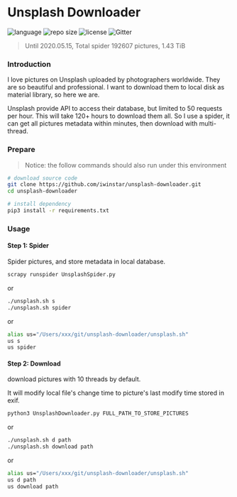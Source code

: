 # Unsplash Downloader

![language](https://img.shields.io/badge/language-Python/Shell-orange.svg)
![repo size](https://img.shields.io/github/repo-size/badges/shields.svg)
![license](https://img.shields.io/hexpm/l/plug.svg) 
![Gitter](https://img.shields.io/gitter/room/nwjs/nw.js.svg)

> Until 2020.05.15, Total spider 192607 pictures, 1.43 TiB

### Introduction
I love pictures on Unsplash uploaded by photographers worldwide. They are so beautiful and professional. I want to download them to local disk as material library, so here we are.

Unsplash provide API to access their database, but limited to 50 requests per hour. This will take 120+ hours to download them all. So I use a spider, it can get all pictures metadata within minutes, then download with multi-thread. 

### Prepare

> Notice: the follow commands should also run under this environment

```bash
# download source code
git clone https://github.com/iwinstar/unsplash-downloader.git
cd unsplash-downloader

# install dependency
pip3 install -r requirements.txt
```

### Usage
#### Step 1: Spider

Spider pictures, and store metadata in local database.

```bash
scrapy runspider UnsplashSpider.py
```

or

```bash
./unsplash.sh s
./unsplash.sh spider
```

or

```bash
alias us="/Users/xxx/git/unsplash-downloader/unsplash.sh"
us s
us spider
```

#### Step 2: Download

download pictures with 10 threads by default. 

It will modify local file's change time to picture's last modify time stored in exif.

```bash
python3 UnsplashDownloader.py FULL_PATH_TO_STORE_PICTURES
```

or

```bash
./unsplash.sh d path
./unsplash.sh download path
```

or
```bash
alias us="/Users/xxx/git/unsplash-downloader/unsplash.sh"
us d path
us download path
```

